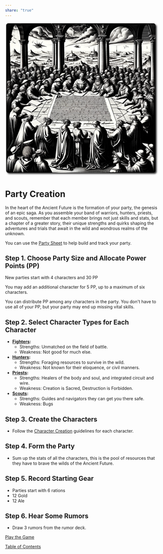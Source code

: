 ```yaml
---
share: "true"
---
```


![party-creation](./party-creation.png)    
    
# Party Creation    
    
In the heart of the Ancient Future is the formation of your party, the genesis of an epic saga. As you assemble your band of warriors, hunters, priests, and scouts, remember that each member brings not just skills and stats, but a chapter of a greater story, their unique strengths and quirks shaping the adventures and trials that await in the wild and wondrous realms of the unknown.    
    
You can use the [Party Sheet](./Party-Sheet.html) to help build and track your party.    
    
## Step 1. Choose Party Size and Allocate Power Points (PP)    
    
New parties start with 4 characters and 30 PP    
    
You may add an additional character for 5 PP, up to a maximum of six characters.    
    
You can distribute PP among any characters in the party. You don't have to use all of your PP, but your party may end up missing vital skills.    
    
## Step 2. Select Character Types for Each Character    
    
- **[Fighters](./Fighters.html):**     
  - Strengths: Unmatched on the field of battle.    
  - Weakness: Not good for much else.    
- **[Hunters](./Hunters.html):**     
  - Strengths: Foraging resources to survive in the wild.    
  - Weakness: Not known for their eloquence, or civil manners.    
- **[Priests](./Priests.html):**     
  - Strengths: Healers of the body and soul, and integrated circuit and wire.    
  - Weakness: Creation is Sacred, Destruction is Forbidden.    
- **[Scouts](./Scouts.html):**     
  - Strengths: Guides and navigators they can get you there safe.    
  - Weakness: Bugs    
## Step 3. Create the Characters    
    
- Follow the [Character Creation](./Character-Creation.html) guidelines for each character.    
    
## Step 4. Form the Party    
    
- Sum up the stats of all the characters, this is the pool of resources that they have to brave the wilds of the Ancient Future.    
    
## Step 5. Record Starting Gear    
    
- Parties start with 6 rations    
- 12 Gold    
- 12 Ale    
    
## Step 6. Hear Some Rumors    
    
- Draw 3 rumors from the rumor deck.  
    
[Play the Game](./Play-the-Game.html)    
    
[Table of Contents](./Table-of-Contents.html)